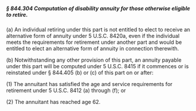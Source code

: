 ##### § 844.304 Computation of disability annuity for those otherwise eligible to retire. #####

(a) An individual retiring under this part is not entitled to elect to receive an alternative form of annuity under 5 U.S.C. 8420a, even if the individual meets the requirements for retirement under another part and would be entitled to elect an alternative form of annuity in connection therewith.

(b) Notwithstanding any other provision of this part, an annuity payable under this part will be computed under 5 U.S.C. 8415 if it commences or is reinstated under § 844.405 (b) or (c) of this part on or after:

(1) The annuitant has satisfied the age and service requirements for retirement under 5 U.S.C. 8412 (a) through (f); or

(2) The annuitant has reached age 62.